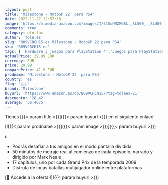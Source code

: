```yaml
---
layout: post
title: 'Milestone - MotoGP 22  para PS4'
date: 2022-11-27 12:57:18
image: 'https://m.media-amazon.com/images/I/51SuNNZEGSL._SL500_._SL400_.jpg'
comments: true
category: ofertas
author: 'tole.es'
slug: 'B09VCRCH15-es Milestone - MotoGP 22 para PS4'
sku: 'B09VCRCH15-es'
tags: [ 'Hardware y juegos para PlayStation 4','Juegos para PlayStation 4','Videojuegos','milestone','ps4','🇪🇸', ]
actualPrice: 29.99 EUR
currency: EUR
price: 29.99
comparePrice: 41.9 EUR
prodname: 'Milestone - MotoGP 22  para PS4'
country: 'es'
flag: '🇪🇸'
brand: 'Milestone'
buyurl: 'https://www.amazon.es/dp/B09VCRCH15/?tag=tolees-21'
descuento: '28.42'
average: '36.4675'
---
```


Tienes [{{< param title >}}]({{< param buyurl >}}) en el siguiente enlace!

[![{{< param prodname >}}]({{< param image >}})]({{< param buyurl >}})

ℹ️:

- Podrás desafiar a tus amigos en el modo pantalla dividida
- 50 minutos de metraje real al comienzo de cada episodio, narrado y dirigido por Mark Neale
- 17 capítulos, uno por cada Grand Prix de la temporada 2009
- Disfruta de locas batallas mutijugador online entre plataformas

[🛒 Accede a la oferta!!]({{< param buyurl >}})
